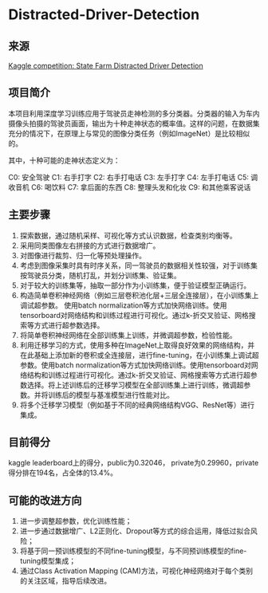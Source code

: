 # Distracted-Driver-Detection

## 来源

[Kaggle competition: State Farm Distracted Driver Detection](https://www.kaggle.com/c/state-farm-distracted-driver-detection)

## 项目简介

本项⽬利⽤深度学习训练应⽤于驾驶员⾛神检测的多分类器。分类器的输⼊为⻋内摄像头拍摄的驾驶员画⾯，输出为⼗种⾛神状态的概率值。这样的问题，在数据集充分的情况下，在原理上与常⻅的图像分类任务（例如ImageNet）是⽐较相似的。

其中，⼗种可能的⾛神状态定义为：

C0: 安全驾驶 C1: 右⼿打字 C2: 右⼿打电话 C3: 左⼿打字 C4: 左⼿打电话 C5: 调收⾳机 C6: 喝饮料 C7: 拿后⾯的东⻄ C8: 整理头发和化妆 C9: 和其他乘客说话

## 主要步骤

1. 探索数据，通过随机采样、可视化等⽅式认识数据，检查类别均衡等。
2. 采用同类图像左右拼接的方式进行数据增⼴。 
3. 对图像进⾏裁剪、归⼀化等预处理操作。 
4. 考虑到图像采集时具有时序关系，同一驾驶员的数据相关性较强，对于训练集按驾驶员分类，随机打乱，并划分训练集、验证集。 
5. 对于较⼤的训练集等，抽取一部分作为小训练集，便于验证模型正确运行。 
6. 构造简单卷积神经⽹络（例如三层卷积池化层+三层全连接层），在小训练集上调试超参数。 使⽤batch normalization等⽅式加快⽹络训练。使⽤tensorboard对⽹络结构和训练过程进⾏可视化。通过k-折交叉验证、⽹格搜索等⽅式进⾏超参数选择。 
7. 将简单卷积神经⽹络在全部训练集上训练，并微调超参数，检验性能。
8. 利⽤迁移学习的⽅式，使⽤多种在ImageNet上取得良好效果的⽹络结构，并在此基础上添加新的卷积或全连接层，进行fine-tuning，在小训练集上调试超参数。使⽤batch normalization等⽅式加快⽹络训练。使⽤tensorboard对⽹络结构和训练过程进⾏可视化。通过k-折交叉验证、⽹格搜索等⽅式进⾏超参数选择。将上述训练后的迁移学习模型在全部训练集上进⾏训练，微调超参数。并将训练后的模型与基准模型进⾏性能对⽐。
9. 将多个迁移学习模型（例如基于不同的经典⽹络结构VGG、ResNet等）进⾏集成。



## 目前得分

kaggle leaderboard上的得分，public为0.32046， private为0.29960，private得分排在194名，占全体的13.4%。

## 可能的改进方向

1. 进一步调整超参数，优化训练性能；
2. 进一步通过数据增广、L2正则化、Dropout等方式的综合运用，降低过拟合风险；
3. 将基于同一预训练模型的不同fine-tuning模型，与不同预训练模型的fine-tuning模型集成；
4. 通过Class Activation Mapping (CAM)方法，可视化神经网络对于每个类别的关注区域，指导后续改进。

